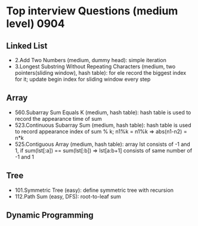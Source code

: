 


# Top interview Questions (medium level) 0904

## Linked List

- 2.Add Two Numbers (medium, dummy head): simple iteration
- 3.Longest Substring Without Repeating Characters (medium, two pointers(sliding window), hash table): for ele record the biggest index for it; update begin index for sliding window every step


## Array

- 560.Subarray Sum Equals K (medium, hash table): hash table is used to record the appearance time of sum
- 523.Continuous Subarray Sum (medium, hash table): hash table is used to record appearance index of sum % k; n1%k = n1%k => abs(n1-n2) = n*k
- 525.Contiguous Array (medium, hash table): array lst consists of -1 and 1, if sum(lst[:a]) == sum(lst[:b]) => lst[a:b+1] consists of same number of -1 and 1

## Tree

- 101.Symmetric Tree (easy): define symmetric tree with recursion
- 112.Path Sum (easy, DFS): root-to-leaf sum

## Dynamic Programming


 